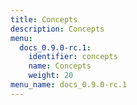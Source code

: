 ```yaml
---
title: Concepts
description: Concepts
menu:
  docs_0.9.0-rc.1:
    identifier: concepts
    name: Concepts
    weight: 20
menu_name: docs_0.9.0-rc.1
---
```

